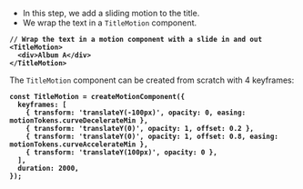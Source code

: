 - In this step, we add a sliding motion to the title.
- We wrap the text in a `TitleMotion` component.

<div style="font-weight: bold;">

```tsx
// Wrap the text in a motion component with a slide in and out
<TitleMotion>
  <div>Album A</div>
</TitleMotion>
```

</div>

The `TitleMotion` component can be created from scratch with 4 keyframes:

<div style="font-weight: bold;">

```tsx
const TitleMotion = createMotionComponent({
  keyframes: [
    { transform: 'translateY(-100px)', opacity: 0, easing: motionTokens.curveDecelerateMin },
    { transform: 'translateY(0)', opacity: 1, offset: 0.2 },
    { transform: 'translateY(0)', opacity: 1, offset: 0.8, easing: motionTokens.curveAccelerateMin },
    { transform: 'translateY(100px)', opacity: 0 },
  ],
  duration: 2000,
});
```

</div>
